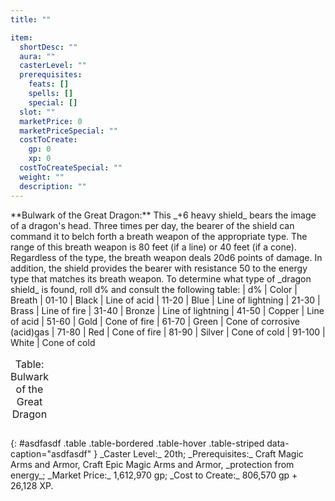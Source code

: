 ```yaml
---
title: ""

item:
  shortDesc: ""
  aura: ""
  casterLevel: ""
  prerequisites:
    feats: []
    spells: []
    special: []
  slot: ""
  marketPrice: 0
  marketPriceSpecial: ""
  costToCreate:
    gp: 0
    xp: 0
  costToCreateSpecial: ""
  weight: ""
  description: ""
---
```

<p id="bulwark-of-the-great-dragon">**Bulwark of the Great Dragon:** This _+6 heavy shield_ bears the image of a dragon's head. Three times per day, the bearer of the shield can command it to belch forth a breath weapon of the appropriate type. The range of this breath weapon is 80 feet (if a line) or 40 feet (if a cone). Regardless of the type, the breath weapon deals 20d6 points of damage. In addition, the shield provides the bearer with resistance 50 to the energy type that matches its breath weapon. To determine what type of _dragon shield_ is found, roll d% and consult the following table:
<table id="bulwark-great-dragon-table" class="table table-bordered table-hover">
    <caption>Table: Bulwark of the Great Dragon</caption>
    <thead>
        | d% | Color | Breath
    </thead>
    <tbody>
        | 01-10 | Black | Line of acid
        | 11-20 | Blue | Line of lightning
        | 21-30 | Brass | Line of fire
        | 31-40 | Bronze | Line of lightning
        | 41-50 | Copper | Line of acid
        | 51-60 | Gold | Cone of fire
        | 61-70 | Green | Cone of corrosive (acid)gas
        | 71-80 | Red | Cone of fire
        | 81-90 | Silver | Cone of cold
        | 91-100 | White | Cone of cold
    </tbody>
</table>
{: #asdfasdf .table .table-bordered .table-hover .table-striped data-caption="asdfasdf" }
_Caster Level:_ 20th; _Prerequisites:_ Craft Magic Arms and Armor, Craft Epic Magic Arms and Armor, _protection from energy_; _Market Price:_ 1,612,970 gp; _Cost to Create:_ 806,570 gp + 26,128 XP.

